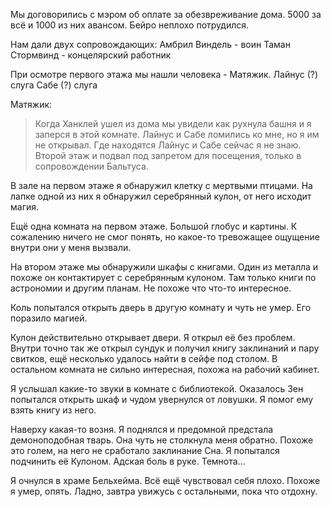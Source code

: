Мы договорились с мэром об оплате за обезвреживание дома.
5000 за всё и 1000 из них авансом. Бейро неплохо потрудился.

Нам дали двух сопровождающих:
Амбрил Виндель - воин
Таман Стормвинд - концелярский работник

При осмотре первого этажа мы нашли человека - Матяжик.
Лайнус (?) слуга 
Сабе (?) слуга

Матяжик:
> Когда Ханклей ушел из дома мы увидели как рухнула башня и я заперся в этой комнате.
> Лайнус и Сабе ломились ко мне, но я им не открывал.
> Где находятся Лайнус и Сабе сейчас я не знаю.
> Второй этаж и подвал под запретом для посещения, только в сопровождении Бальтуса.

В зале на первом этаже я обнаружил клетку с мертвыми птицами. На лапке одной из них я обнаружил серебрянный кулон, от него исходит магия.

Ещё одна комната на первом этаже. Большой глобус и картины. К сожалению ничего не смог понять, но какое-то тревожащее ощущение внутри они у меня вызвали.

На втором этаже мы обнаружили шкафы с книгами. Один из металла и похоже он контактирует с серебрянным кулоном. Там только книги по астрономии и другим планам. Не похоже что что-то интересное.

Коль попытался открыть дверь в другую комнату и чуть не умер. Его поразило магией.

Кулон действительно открывает двери. Я открыл её без проблем. Внутри точно так же открыл сундук и получил книгу заклинаний и пару свитков, ещё несколько удалось найти в сейфе под столом.
В остальном комната не сильно интересная, похожа на рабочий кабинет.

Я услышал какие-то звуки в комнате с библиотекой. Оказалось Зен попытался открыть шкаф и чудом увернулся от ловушки. Я помог ему взять книгу из него.

Наверху какая-то возня. Я поднялся и предомной предстала демоноподобная тварь. Она чуть не столкнула меня обратно. Похоже это голем, на него не сработало заклинание Сна. Я попытался подчинить её Кулоном. Адская боль в руке. Темнота...

Я очнулся в храме Бельхейма. Всё ещё чувствовал себя плохо. Похоже я умер, опять. Ладно, завтра увижусь с остальными, пока что отдохну.
